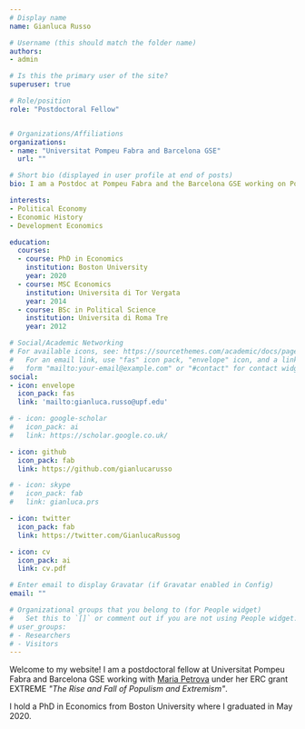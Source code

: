 ```yaml
---
# Display name
name: Gianluca Russo

# Username (this should match the folder name)
authors:
- admin

# Is this the primary user of the site?
superuser: true

# Role/position
role: "Postdoctoral Fellow"


# Organizations/Affiliations
organizations:
- name: "Universitat Pompeu Fabra and Barcelona GSE"
  url: ""

# Short bio (displayed in user profile at end of posts)
bio: I am a Postdoc at Pompeu Fabra and the Barcelona GSE working on Political Economy, Economic History and Development Economics

interests:
- Political Economy
- Economic History
- Development Economics

education:
  courses:
  - course: PhD in Economics
    institution: Boston University
    year: 2020
  - course: MSC Economics
    institution: Universita di Tor Vergata
    year: 2014
  - course: BSc in Political Science
    institution: Universita di Roma Tre
    year: 2012

# Social/Academic Networking
# For available icons, see: https://sourcethemes.com/academic/docs/page-builder/#icons
#   For an email link, use "fas" icon pack, "envelope" icon, and a link in the
#   form "mailto:your-email@example.com" or "#contact" for contact widget.
social:
- icon: envelope
  icon_pack: fas
  link: 'mailto:gianluca.russo@upf.edu'

# - icon: google-scholar
#   icon_pack: ai
#   link: https://scholar.google.co.uk/

- icon: github
  icon_pack: fab
  link: https://github.com/gianlucarusso

# - icon: skype
#   icon_pack: fab
#   link: gianluca.prs

- icon: twitter
  icon_pack: fab
  link: https://twitter.com/GianlucaRussog

- icon: cv
  icon_pack: ai
  link: cv.pdf

# Enter email to display Gravatar (if Gravatar enabled in Config)
email: ""

# Organizational groups that you belong to (for People widget)
#   Set this to `[]` or comment out if you are not using People widget.
# user_groups:
# - Researchers
# - Visitors
---
```

Welcome to my website! I am a postdoctoral fellow at Universitat Pompeu Fabra and Barcelona GSE working with [Maria Petrova](https://sites.google.com/site/mariapetrovaphd/) under her ERC grant EXTREME *"The Rise and Fall of Populism and Extremism"*.

I hold a PhD in Economics from Boston University where I graduated in May 2020.
